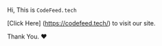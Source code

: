 Hi,
This is `CodeFeed.tech`

[Click Here] (https://codefeed.tech/) to visit our site.

Thank You. ❤️
